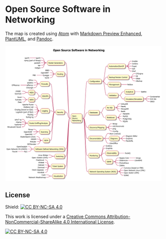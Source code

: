 # Open Source Software in Networking

The map is created using [Atom](https://atom.io) with [Markdown Preview Enhanced](https://shd101wyy.github.io/markdown-preview-enhanced/#/), [PlantUML](https://plantuml.com/), and [Pandoc](https://pandoc.org).

![Open Source Software in Networking](assets/netopensource.png)

## License

Shield: [![CC BY-NC-SA 4.0][cc-by-nc-sa-shield]][cc-by-nc-sa]

This work is licensed under a
[Creative Commons Attribution-NonCommercial-ShareAlike 4.0 International License][cc-by-nc-sa].

[![CC BY-NC-SA 4.0][cc-by-nc-sa-image]][cc-by-nc-sa]

[cc-by-nc-sa]: http://creativecommons.org/licenses/by-nc-sa/4.0/
[cc-by-nc-sa-image]: https://licensebuttons.net/l/by-nc-sa/4.0/88x31.png
[cc-by-nc-sa-shield]: https://img.shields.io/badge/License-CC%20BY--NC--SA%204.0-lightgrey.svg
